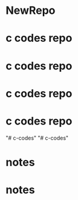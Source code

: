 # NewRepo
# c codes repo
# c codes repo
# c codes repo
# c codes repo
"# c-codes"
"# c-codes" 
# notes
# notes
